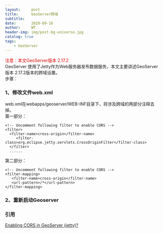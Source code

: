 ```yaml
---
layout:     post
title:      GeoServer跨域
subtitle:   
date:       2020-09-16
author:     WT
header-img: img/post-bg-universe.jpg
catalog: true
tags:
    - GeoServer  
---
```

<font color="#dd0000">注意：本文GeoServer版本 2.17.2</font>  
GeoServer 使用了Jetty作为Web服务器发布数据服务，本文主要讲述GeoServer版本 2.17.2版本的跨域设置。     
步骤：  

###  1、修改文件web.xml  
web.xml在webapps/geoserver/WEB-INF目录下，将涉及跨域的两部分注释去掉。    
第一部分：  
```
<!-- Uncomment following filter to enable CORS -->
<filter>
  <filter-name>cross-origin</filter-name>
     <filter-class>org.eclipse.jetty.servlets.CrossOriginFilter</filter-class>
  </filter>
  ......
```
第二部分：
```
<!-- Uncomment following filter to enable CORS -->
<filter-mapping>
   <filter-name>cross-origin</filter-name>
   <url-pattern>/*</url-pattern>
</filter-mapping>
```
### 2、重新启动Geoserver

### 引用  
[Enabling CORS in GeoServer (jetty)?](https://gis.stackexchange.com/questions/210109/enabling-cors-in-geoserver-jetty)  
